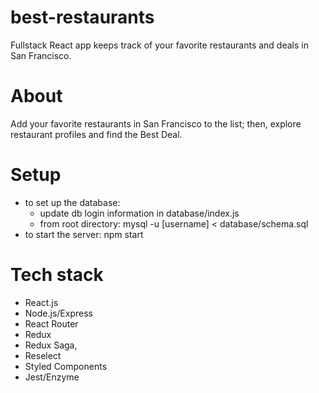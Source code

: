# best-restaurants
Fullstack React app keeps track of your favorite restaurants and deals in San Francisco.

# About
Add your favorite restaurants in San Francisco to the list; then, explore restaurant profiles and find the Best Deal.

# Setup
- to set up the database: 
  - update db login information in database/index.js
  - from root directory: mysql -u [username] < database/schema.sql
- to start the server: npm start

# Tech stack
- React.js
- Node.js/Express
- React Router
- Redux
- Redux Saga, 
- Reselect
- Styled Components
- Jest/Enzyme 

